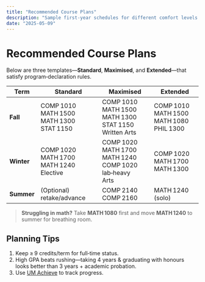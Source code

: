 ```yaml
---
title: "Recommended Course Plans"
description: "Sample first‑year schedules for different comfort levels."
date: "2025-05-09"
---
```


# Recommended Course Plans

Below are three templates—**Standard**, **Maximised**, and **Extended**—that satisfy program‑declaration rules.

| Term | Standard | Maximised | Extended |
|------|----------|-----------|----------|
| **Fall** | COMP 1010<br>MATH 1500<br>MATH 1300<br>STAT 1150 | COMP 1010<br>MATH 1500<br>MATH 1300<br>STAT 1150<br>Written Arts | COMP 1010<br>MATH 1500<br>MATH 1080<br>PHIL 1300 |
| **Winter** | COMP 1020<br>MATH 1700<br>MATH 1240<br>Elective | COMP 1020<br>MATH 1700<br>MATH 1240<br>COMP 1020 lab‑heavy<br>Arts | COMP 1020<br>MATH 1700<br>MATH 1300 |
| **Summer** | (Optional) retake/advance | COMP 2140<br>COMP 2160 | MATH 1240 (solo) |

> **Struggling in math?** Take **MATH 1080** first and move **MATH 1240** to summer for breathing room.

## Planning Tips

1. Keep ≥ 9 credits/term for full‑time status.  
2. High GPA beats rushing—taking 4 years & graduating with honours looks better than 3 years + academic probation.  
3. Use [UM Achieve](https://umachieve.umanitoba.ca) to track progress.

